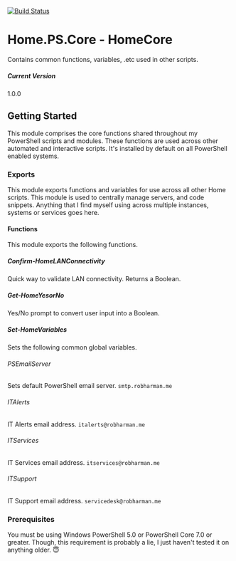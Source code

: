 [![Build Status](https://dev.azure.com/robbiecrash/Home.PS.Core/_apis/build/status/robharman.PowerShell?branchName=main)](https://dev.azure.com/robbiecrash/Home.PS.Core/_build/latest?definitionId=6&branchName=main)

# Home.PS.Core - HomeCore
Contains common functions, variables, .etc used in other scripts.
##### Current Version
1.0.0

## Getting Started
This module comprises the core functions shared throughout my PowerShell scripts and modules. These functions are used across other automated and interactive scripts. It's installed by default on all PowerShell enabled systems.

### Exports
This module exports functions and variables for use across all other Home scripts. This  module is used to centrally manage servers, and code snippets. Anything that I find myself using across multiple instances, systems or services goes here.

#### Functions
This module exports the following functions.

##### Confirm-HomeLANConnectivity
Quick way to validate LAN connectivity. Returns a Boolean.

##### Get-HomeYesorNo
Yes/No prompt to convert user input into a Boolean.

##### Set-HomeVariables
Sets the following common global variables.

###### PSEmailServer
Sets default PowerShell email server. `smtp.robharman.me`

###### ITAlerts
IT Alerts email address. `italerts@robharman.me`

###### ITServices
IT Services email address. `itservices@robharman.me`

###### ITSupport
IT Support email address. `servicedesk@robharman.me`


### Prerequisites
You must be using Windows PowerShell 5.0 or PowerShell Core 7.0 or greater. Though, this requirement is probably a lie, I just haven't tested it on anything older. 😇
